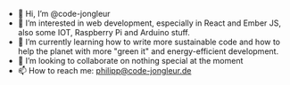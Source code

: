 - 👋 Hi, I’m @code-jongleur
- 👀 I’m interested in web development, especially in React and Ember JS, also some IOT, Raspberry Pi and Arduino stuff.
- 🌱 I’m currently learning how to write more sustainable code and how to help the planet with more "green it" and energy-efficient development.
- 💞️ I’m looking to collaborate on nothing special at the moment
- 📫 How to reach me: philipp@code-jongleur.de

<!---
code-jongleur/code-jongleur is a ✨ special ✨ repository because its `README.md` (this file) appears on your GitHub profile.
You can click the Preview link to take a look at your changes.
--->
